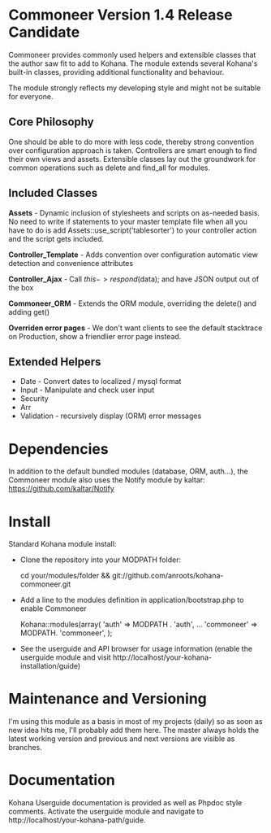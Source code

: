 Commoneer Version 1.4 Release Candidate
=======================================

Commoneer provides commonly used helpers and extensible classes that the author saw fit to add to Kohana.
The module extends several Kohana's built-in classes, providing additional functionality and behaviour.

The module strongly reflects my developing style and might not be suitable for everyone.

Core Philosophy
---------------

One should be able to do more with less code, thereby strong convention over configuration approach is taken. Controllers are smart enough to find their own views and assets.
Extensible classes lay out the groundwork for common operations such as delete and find_all for modules.

Included Classes
----------------

**Assets** - Dynamic inclusion of stylesheets and scripts on as-needed basis.
No need to write if statements to your master template file when all you have to do is add
    Assets::use_script('tablesorter')
to your controller action and the script gets included.

**Controller_Template** - Adds convention over configuration automatic view detection and convenience attributes

**Controller_Ajax** - Call $this->respond($data); and have JSON output out of the box

**Commoneer_ORM** - Extends the ORM module, overriding the delete() and adding get()

**Overriden error pages** - We don't want clients to see the default stacktrace on Production, show a friendlier error page instead.

Extended Helpers
----------------
* Date - Convert dates to localized / mysql format
* Input - Manipulate and check user input
* Security
* Arr
* Validation - recursively display (ORM) error messages

Dependencies
=============

In addition to the default bundled modules (database, ORM, auth...), the Commoneer module also uses the Notify module by kaltar: https://github.com/kaltar/Notify

Install
=======

Standard Kohana module install:

* Clone the repository into your MODPATH folder:

    cd your/modules/folder &&
   git://github.com/anroots/kohana-commoneer.git

* Add a line to the modules definition in application/bootstrap.php to enable Commoneer

    Kohana::modules(array(
    'auth' => MODPATH . 'auth',
    ...
    'commoneer' => MODPATH. 'commoneer',
    );

* See the userguide and API browser for usage information (enable the userguide module and visit http://localhost/your-kohana-installation/guide)

Maintenance and Versioning
==========================
I'm using this module as a basis in most of my projects (daily) so as soon as new idea hits me, I'll probably add them here.
The master always holds the latest working version and previous and next versions are visible as branches.

Documentation
=============

Kohana Userguide documentation is provided as well as Phpdoc style comments. Activate the userguide module and navigate to http://localhost/your-kohana-path/guide.

